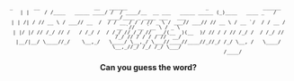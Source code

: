 <div align="center">

<div style="font-size: 75%; font-family: monospace; line-height: 1;">
<code>
 _       __                  __   ______                          _                  ______                      
| |     / /____   _____ ____/ /  / ____/__  __ ___   _____ _____ (_)____   ____ _   / ____/____ _ ____ ___   ___ 
| | /| / // __ \ / ___// __  /  / / __ / / / // _ \ / ___// ___// // __ \ / __ `/  / / __ / __ `// __ `__ \ / _ \
| |/ |/ // /_/ // /   / /_/ /  / /_/ // /_/ //  __/(__  )(__  )/ // / / // /_/ /  / /_/ // /_/ // / / / / //  __/
|__/|__/ \____//_/    \__,_/   \____/ \__,_/ \___//____//____//_//_/ /_/ \__, /   \____/ \__,_//_/ /_/ /_/ \___/ 
                                                                        /____/                                   
</code>
</div>

<strong>Can you guess the word?</strong>

</div>
